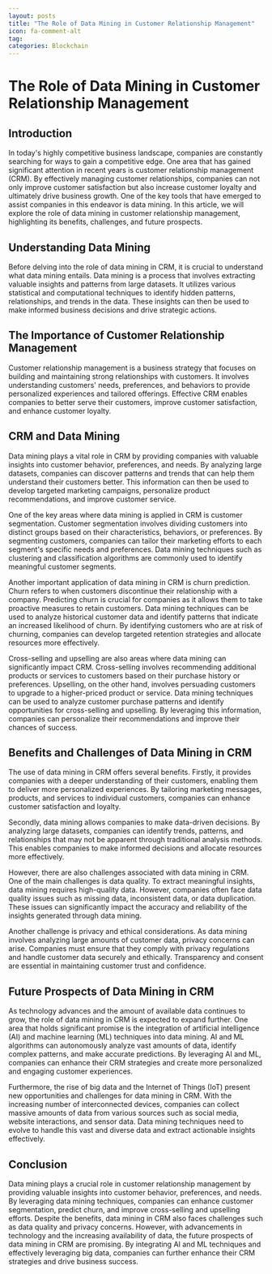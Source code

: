 ```yaml
---
layout: posts
title: "The Role of Data Mining in Customer Relationship Management"
icon: fa-comment-alt
tag:      
categories: Blockchain
---
```



# The Role of Data Mining in Customer Relationship Management

## Introduction

In today's highly competitive business landscape, companies are constantly searching for ways to gain a competitive edge. One area that has gained significant attention in recent years is customer relationship management (CRM). By effectively managing customer relationships, companies can not only improve customer satisfaction but also increase customer loyalty and ultimately drive business growth. One of the key tools that have emerged to assist companies in this endeavor is data mining. In this article, we will explore the role of data mining in customer relationship management, highlighting its benefits, challenges, and future prospects.

## Understanding Data Mining

Before delving into the role of data mining in CRM, it is crucial to understand what data mining entails. Data mining is a process that involves extracting valuable insights and patterns from large datasets. It utilizes various statistical and computational techniques to identify hidden patterns, relationships, and trends in the data. These insights can then be used to make informed business decisions and drive strategic actions.

## The Importance of Customer Relationship Management

Customer relationship management is a business strategy that focuses on building and maintaining strong relationships with customers. It involves understanding customers' needs, preferences, and behaviors to provide personalized experiences and tailored offerings. Effective CRM enables companies to better serve their customers, improve customer satisfaction, and enhance customer loyalty.

## CRM and Data Mining

Data mining plays a vital role in CRM by providing companies with valuable insights into customer behavior, preferences, and needs. By analyzing large datasets, companies can discover patterns and trends that can help them understand their customers better. This information can then be used to develop targeted marketing campaigns, personalize product recommendations, and improve customer service.

One of the key areas where data mining is applied in CRM is customer segmentation. Customer segmentation involves dividing customers into distinct groups based on their characteristics, behaviors, or preferences. By segmenting customers, companies can tailor their marketing efforts to each segment's specific needs and preferences. Data mining techniques such as clustering and classification algorithms are commonly used to identify meaningful customer segments.

Another important application of data mining in CRM is churn prediction. Churn refers to when customers discontinue their relationship with a company. Predicting churn is crucial for companies as it allows them to take proactive measures to retain customers. Data mining techniques can be used to analyze historical customer data and identify patterns that indicate an increased likelihood of churn. By identifying customers who are at risk of churning, companies can develop targeted retention strategies and allocate resources more effectively.

Cross-selling and upselling are also areas where data mining can significantly impact CRM. Cross-selling involves recommending additional products or services to customers based on their purchase history or preferences. Upselling, on the other hand, involves persuading customers to upgrade to a higher-priced product or service. Data mining techniques can be used to analyze customer purchase patterns and identify opportunities for cross-selling and upselling. By leveraging this information, companies can personalize their recommendations and improve their chances of success.

## Benefits and Challenges of Data Mining in CRM

The use of data mining in CRM offers several benefits. Firstly, it provides companies with a deeper understanding of their customers, enabling them to deliver more personalized experiences. By tailoring marketing messages, products, and services to individual customers, companies can enhance customer satisfaction and loyalty.

Secondly, data mining allows companies to make data-driven decisions. By analyzing large datasets, companies can identify trends, patterns, and relationships that may not be apparent through traditional analysis methods. This enables companies to make informed decisions and allocate resources more effectively.

However, there are also challenges associated with data mining in CRM. One of the main challenges is data quality. To extract meaningful insights, data mining requires high-quality data. However, companies often face data quality issues such as missing data, inconsistent data, or data duplication. These issues can significantly impact the accuracy and reliability of the insights generated through data mining.

Another challenge is privacy and ethical considerations. As data mining involves analyzing large amounts of customer data, privacy concerns can arise. Companies must ensure that they comply with privacy regulations and handle customer data securely and ethically. Transparency and consent are essential in maintaining customer trust and confidence.

## Future Prospects of Data Mining in CRM

As technology advances and the amount of available data continues to grow, the role of data mining in CRM is expected to expand further. One area that holds significant promise is the integration of artificial intelligence (AI) and machine learning (ML) techniques into data mining. AI and ML algorithms can autonomously analyze vast amounts of data, identify complex patterns, and make accurate predictions. By leveraging AI and ML, companies can enhance their CRM strategies and create more personalized and engaging customer experiences.

Furthermore, the rise of big data and the Internet of Things (IoT) present new opportunities and challenges for data mining in CRM. With the increasing number of interconnected devices, companies can collect massive amounts of data from various sources such as social media, website interactions, and sensor data. Data mining techniques need to evolve to handle this vast and diverse data and extract actionable insights effectively.

## Conclusion

Data mining plays a crucial role in customer relationship management by providing valuable insights into customer behavior, preferences, and needs. By leveraging data mining techniques, companies can enhance customer segmentation, predict churn, and improve cross-selling and upselling efforts. Despite the benefits, data mining in CRM also faces challenges such as data quality and privacy concerns. However, with advancements in technology and the increasing availability of data, the future prospects of data mining in CRM are promising. By integrating AI and ML techniques and effectively leveraging big data, companies can further enhance their CRM strategies and drive business success.